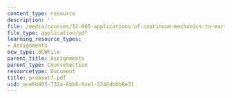 ```yaml
---
content_type: resource
description: ''
file: /media/courses/12-005-applications-of-continuum-mechanics-to-earth-atmospheric-and-planetary-sciences-spring-2006/ace6d405732a6bb69ce13242db6b8e31_probset7.pdf
file_type: application/pdf
learning_resource_types:
- Assignments
ocw_type: OCWFile
parent_title: Assignments
parent_type: CourseSection
resourcetype: Document
title: probset7.pdf
uid: ace6d405-732a-6bb6-9ce1-3242db6b8e31
---
```

